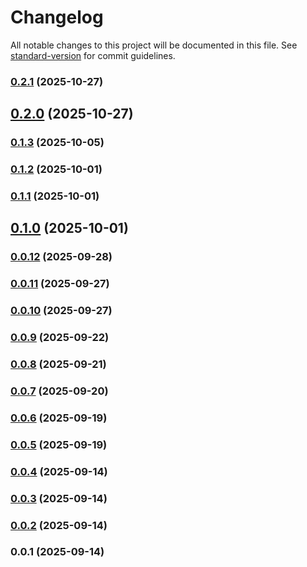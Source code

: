 # Changelog

All notable changes to this project will be documented in this file. See [standard-version](https://github.com/conventional-changelog/standard-version) for commit guidelines.

### [0.2.1](https://github.com/ktalanda/react-markdown-blog/compare/v0.2.0...v0.2.1) (2025-10-27)

## [0.2.0](https://github.com/ktalanda/react-markdown-blog/compare/v0.1.3...v0.2.0) (2025-10-27)

### [0.1.3](https://github.com/ktalanda/react-markdown-blog/compare/v0.1.2...v0.1.3) (2025-10-05)

### [0.1.2](https://github.com/ktalanda/react-markdown-blog/compare/v0.1.1...v0.1.2) (2025-10-01)

### [0.1.1](https://github.com/ktalanda/react-markdown-blog/compare/v0.1.0...v0.1.1) (2025-10-01)

## [0.1.0](https://github.com/ktalanda/react-markdown-blog/compare/v0.0.12...v0.1.0) (2025-10-01)

### [0.0.12](https://github.com/ktalanda/react-markdown-blog/compare/v0.0.11...v0.0.12) (2025-09-28)

### [0.0.11](https://github.com/ktalanda/react-markdown-blog/compare/v0.0.10...v0.0.11) (2025-09-27)

### [0.0.10](https://github.com/ktalanda/react-markdown-blog/compare/v0.0.9...v0.0.10) (2025-09-27)

### [0.0.9](https://github.com/ktalanda/react-markdown-blog/compare/v0.0.8...v0.0.9) (2025-09-22)

### [0.0.8](https://github.com/ktalanda/react-markdown-blog/compare/v0.0.7...v0.0.8) (2025-09-21)

### [0.0.7](https://github.com/ktalanda/react-markdown-blog/compare/v0.0.6...v0.0.7) (2025-09-20)

### [0.0.6](https://github.com/ktalanda/react-markdown-blog/compare/v0.0.5...v0.0.6) (2025-09-19)

### [0.0.5](https://github.com/ktalanda/react-markdown-blog/compare/v0.0.4...v0.0.5) (2025-09-19)

### [0.0.4](https://github.com/ktalanda/react-markdown-blog/compare/v0.0.3...v0.0.4) (2025-09-14)

### [0.0.3](https://github.com/ktalanda/react-markdown-blog/compare/v0.0.2...v0.0.3) (2025-09-14)

### [0.0.2](https://github.com/ktalanda/react-markdown-blog/compare/v0.0.1...v0.0.2) (2025-09-14)

### 0.0.1 (2025-09-14)
